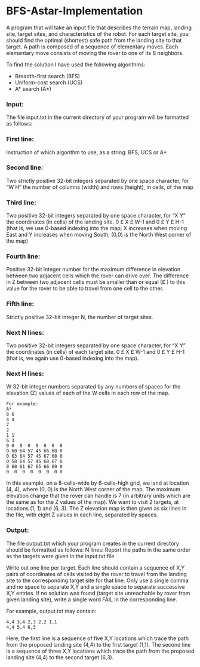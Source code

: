 # BFS-Astar-Implementation

A program that will take an input file that describes the terrain map, landing site,
target sites, and characteristics of the robot. For each target site, you should find the optimal
(shortest) safe path from the landing site to that target. A path is composed of a sequence of
elementary moves. Each elementary move consists of moving the rover to one of its 8 neighbors.


To find the solution I have used the following algorithms:

- Breadth-first search (BFS)
- Uniform-cost search (UCS)
- A* search (A*)

### Input: 
The file input.txt in the current directory of your program will be formatted as follows:

### First line:
Instruction of which algorithm to use, as a string: BFS, UCS or A*

### Second line: 
Two strictly positive 32-bit integers separated by one space character, for
“W H” the number of columns (width) and rows (height), in cells, of the map

### Third line: 
Two positive 32-bit integers separated by one space character, for
“X Y” the coordinates (in cells) of the landing site. 0 £ X £ W-1 and 0 £ Y £ H-1
(that is, we use 0-based indexing into the map; X increases when moving East and
Y increases when moving South; (0,0) is the North West corner of the map)

### Fourth line:
Positive 32-bit integer number for the maximum difference in elevation between
two adjacent cells which the rover can drive over. The difference in Z between two adjacent cells must be smaller than or equal (£ )
to this value for the rover to be able to travel from one cell to the other.

### Fifth line: 
Strictly positive 32-bit integer N, the number of target sites.

### Next N lines:
Two positive 32-bit integers separated by one space character, for “X Y” the coordinates (in cells) of each target site. 0 £ X £ W-1 and 0 £ Y £ H-1
(that is, we again use 0-based indexing into the map).

### Next H lines: 
W 32-bit integer numbers separated by any numbers of spaces for the elevation (Z) values of each of the W cells in each row of the map.
```
For example:
A*
8 6
4 4
7
2
1 1
6 3
0 0  0  0  0  0  0  0
0 60 64 57 45 66 68 0
0 63 64 57 45 67 68 0
0 58 64 57 45 68 67 0
0 60 61 67 65 66 69 0
0  0  0  0  0  0  0 0
```
In this example, on a 8-cells-wide by 6-cells-high grid, we land at location (4, 4), where (0, 0) is the North West corner of the map. The maximum elevation change
that the rover can handle is 7 (in arbitrary units which are the same as for the Z values of the
map). We want to visit 2 targets, at locations (1, 1) and (6, 3).
The Z elevation map is then given as six lines in the file, with eight Z values in each line,
separated by spaces.

### Output:
The file output.txt which your program creates in the current directory should be formatted as follows:
N lines: Report the paths in the same order as the targets were given in the input.txt file

Write out one line per target. Each line should contain a sequence of X,Y pairs
of coordinates of cells visited by the rover to travel from the landing site to the
corresponding target site for that line. Only use a single comma and no space
to separate X,Y and a single space to separate successive X,Y entries.
If no solution was found (target site unreachable by rover from given landing
site), write a single word FAIL in the corresponding line.

For example, output.txt may contain:
```
4,4 3,4 2,3 2,2 1,1
4,4 5,4 6,3
```
Here, the first line is a sequence of five X,Y locations which trace the path from the proposed landing site (4,4) to the first target (1,1). 
The second line is a sequence of three X,Y locations which trace the path from the proposed landing site (4,4) to the second target (6,3).
